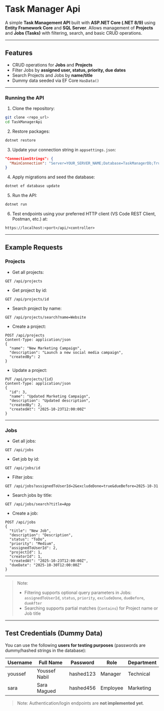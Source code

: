 # Task Manager Api

A simple **Task Management API** built with **ASP.NET Core (.NET 8/9)** using **Entity Framework Core** and **SQL Server**.
Allows management of **Projects** and **Jobs (Tasks)** with filtering, search, and basic CRUD operations.

---

## Features

* CRUD operations for **Jobs** and **Projects**
* Filter Jobs by **assigned user, status, priority, due dates**
* Search Projects and Jobs by **name/title**
* Dummy data seeded via EF Core `HasData()`

---

### Running the API

1. Clone the repository:

```bash
git clone <repo_url>
cd TaskManagerApi
```

2. Restore packages:

```bash
dotnet restore
```

3. Update your connection string in `appsettings.json`:

```json
"ConnectionStrings": {
  "MainConnection": "Server=YOUR_SERVER_NAME;Database=TaskManagerDb;Trusted_Connection=True;"
}
```

4. Apply migrations and seed the database:

```bash
dotnet ef database update
```

5. Run the API:

```bash
dotnet run
```

6. Test endpoints using your preferred HTTP client (VS Code REST Client, Postman, etc.) at:

```
https://localhost:<port>/api/<controller>
```

---

## Example Requests

### Projects

* Get all projects:

```
GET /api/projects
```

* Get project by id:

```
GET /api/projects/id
```

* Search project by name:

```
GET /api/projects/search?name=Website
```

* Create a project:

```
POST /api/projects
Content-Type: application/json
{
  "name": "New Marketing Campaign",
  "description": "Launch a new social media campaign",
  "createdBy": 2
}
```

* Update a project:

```
PUT /api/projects/{id}
Content-Type: application/json
{
  "id": 3,
  "name": "Updated Marketing Campaign",
  "description": "Updated description",
  "createdBy": 2,
  "createdAt": "2025-10-23T12:00:00Z"
}
```

---

### Jobs

* Get all jobs:

```
GET /api/jobs
```
* Get job by id:

```
GET /api/jobs/id
```

* Filter jobs:

```
GET /api/jobs?assignedToUserId=2&excludeDone=true&dueBefore=2025-10-31
```

* Search jobs by title:

```
GET /api/jobs/search?title=App
```

* Create a job:

```
POST /api/jobs
{
  "title": "New Job",
  "description": "Description",
  "status": "ToDo",
  "priority": "Medium",
  "assignedToUserId": 2,
  "projectId": 1,
  "creatorId": 1,
  "createdAt": "2025-10-23T12:00:00Z",
  "dueDate": "2025-10-30T12:00:00Z"
}
```
---

> Note:
> * Filtering supports optional query parameters in Jobs: `assignedToUserId`, `status`, `priority`, `excludeDone`, `dueBefore`, `dueAfter`
> * Searching supports partial matches (`Contains`) for Project name or Job title

---

## Test Credentials (Dummy Data)

You can use the following **users for testing purposes** (passwords are dummy/hashed strings in the database):

| Username | Full Name     | Password  | Role     | Department |
| -------- | ------------- | --------- | -------- | ---------- |
| youssef  | Youssef Nabil | hashed123 | Manager  | Technical  |
| sara     | Sara Magued   | hashed456 | Employee | Marketing  |

> Note: Authentication/login endpoints are **not implemented yet**.
